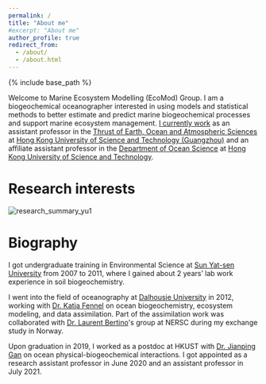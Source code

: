 ```yaml
---
permalink: /
title: "About me"
#excerpt: "About me"
author_profile: true
redirect_from: 
  - /about/
  - /about.html
---
```

{% include base_path %}

Welcome to Marine Ecosystem Modelling (EcoMod) Group. I am a biogeochemical oceanographer interested in using models and statistical methods to better estimate and predict marine biogeochemical processes and support marine ecosystem management. [I currently work](https://facultyprofiles.hkust-gz.edu.cn/#/faculty-personal-page?id=246) as an assistant professor in the [Thrust of Earth, Ocean and Atmospheric Sciences](https://hkust-gz.edu.cn/academics/four-hubs/function-hub/earth-ocean-atmospheric-sciences) at [Hong Kong University of Science and Technology (Guangzhou)](https://hkust-gz.edu.cn/academics/four-hubs/function-hub/earth-ocean-atmospheric-sciences) and an affiliate assistant professor in the [Department of Ocean Science](https://oces.hkust.edu.hk) at [Hong Kong University of Science and Technology](https://hkust.edu.hk/home).


Research interests
======
![research_summary_yu1](https://yuliuqian.github.io/images/research_summary_yu1.png)


Biography
======
I got undergraduate training in Environmental Science at [Sun Yat-sen University](http://www.sysu.edu.cn/en/index.htm) from 2007 to 2011, where I gained about 2 years’ lab work experience in soil biogeochemistry. 

I went into the field of oceanography at [Dalhousie University](https://www.dal.ca) in 2012, working with [Dr. Katja Fennel](http://memg.ocean.dal.ca/fennel/) on ocean biogeochemistry, ecosystem modeling, and data assimilation. Part of the assimilation work was collaborated with [Dr. Laurent Bertino](https://www.nersc.no/staff/laurent-bertino)'s group at NERSC during my exchange study in Norway.

Upon graduation in 2019, I worked as a postdoc at HKUST with [Dr. Jianping Gan](https://odmp.ust.hk) on ocean physical-biogeochemical interactions. I got appointed as a research assistant professor in June 2020 and an assistant professor in July 2021. 
